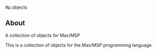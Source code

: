 #p.objects

## About

A collection of objects for Max/MSP

This is a collection of objects for the Max/MSP programming language.
